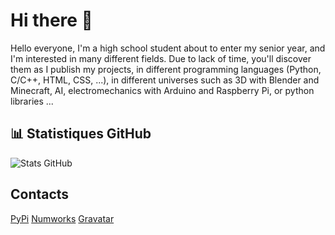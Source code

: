 # Hi there 👋

Hello everyone, I'm a high school student about to enter my senior year, and I'm interested in many different fields. Due to lack of time, you'll discover them as I publish my projects, in different programming languages (Python, C/C++, HTML, CSS, ...), in different universes such as 3D with Blender and Minecraft, AI, electromechanics with Arduino and Raspberry Pi, or python libraries ...

## 📊 Statistiques GitHub
![Stats GitHub](https://github-readme-stats.vercel.app/api?usernameArchange-py&show_icons=true&theme=radical)

## Contacts

[PyPi](https://pypi.org/user/Archange/)
[Numworks](https://my.numworks.com/python/archange)
[Gravatar](https://gravatar.com/driven3da0c9d73d)
